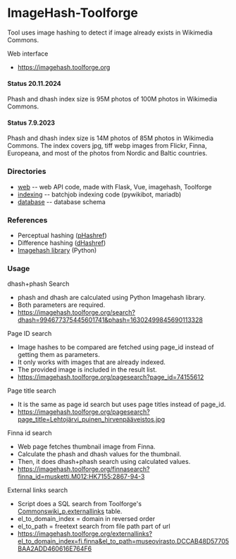 # ImageHash-Toolforge
Tool uses image hashing to detect if image already exists in Wikimedia Commons. 

Web interface
- https://imagehash.toolforge.org

#### Status 20.11.2024 ####
Phash and dhash index size is 95M photos of 100M photos in Wikimedia Commons. 

#### Status 7.9.2023
Phash and dhash index size is 14M photos of 85M photos in Wikimedia Commons. The index covers jpg, tiff webp images from Flickr, Finna, Europeana, and most of the photos from Nordic and Baltic countries. 

### Directories

- [web](./web) -- web API code, made with Flask, Vue, imagehash, Toolforge
- [indexing](./indexing) -- batchjob indexing code (pywikibot, mariadb)
- [database](./database) -- database schema 

### References
- Perceptual hashing ([pHashref](http://www.hackerfactor.com/blog/index.php?/archives/432-Looks-Like-It.html))
- Difference hashing ([dHashref](http://www.hackerfactor.com/blog/index.php?/archives/529-Kind-of-Like-That.html))
- [Imagehash library](https://github.com/JohannesBuchner/imagehash)  (Python)

### Usage

dhash+phash Search
- phash and dhash are calculated using Python Imagehash library.
- Both parameters are required.
- https://imagehash.toolforge.org/search?dhash=994677375445601741&phash=16302499845690113328

Page ID search
- Image hashes to be compared are fetched using page_id instead of getting them as parameters.
- It only works with images that are already indexed.
- The provided image is included in the result list.
- https://imagehash.toolforge.org/pagesearch?page_id=74155612

Page title search
- It is the same as page id search but uses page titles instead of page_id.
- https://imagehash.toolforge.org/pagesearch?page_title=Lehtojärvi_puinen_hirvenpääveistos.jpg

Finna id search
- Web page fetches thumbnail image from Finna.
- Calculate the phash and dhash values for the thumbnail.
- Then, it does dhash+phash search using calculated values.
- https://imagehash.toolforge.org/finnasearch?finna_id=musketti.M012:HK7155:2867-94-3

External links search
- Script does a SQL search from Toolforge's [Commonswiki_p.externallinks](https://www.mediawiki.org/wiki/Manual:Externallinks_table) table.
- el_to_domain_index = domain in reversed order
- el_to_path = freetext search from file path part of url
- https://imagehash.toolforge.org/externallinks?el_to_domain_index=fi.finna&el_to_path=museovirasto.DCCAB48D57705BAA2ADD460616E764F6
